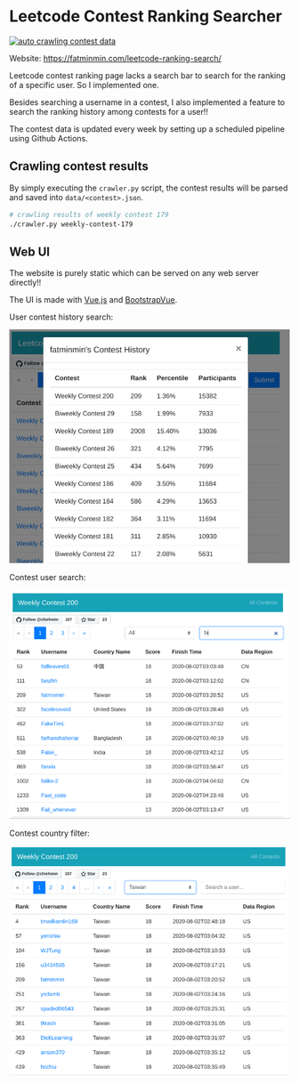 # Leetcode Contest Ranking Searcher

[![auto crawling contest data](https://github.com/chiehmin/leetcode-ranking-search/workflows/auto%20crawling%20contest%20data/badge.svg)](https://github.com/chiehmin/leetcode-ranking-search/actions)

Website: https://fatminmin.com/leetcode-ranking-search/

Leetcode contest ranking page lacks a search bar to search for the ranking of a specific user. So I implemented one.

Besides searching a username in a contest, I also implemented a feature to search the ranking history among contests for a user!!

The contest data is updated every week by setting up a scheduled pipeline using Github Actions.

## Crawling contest results

By simply executing the `crawler.py` script, the contest results will be parsed and saved into `data/<contest>.json`.

```sh
# crawling results of weekly contest 179
./crawler.py weekly-contest-179
```

## Web UI

The website is purely static which can be served on any web server directly!!

The UI is made with [Vue.js](https://vuejs.org/) and [BootstrapVue](https://bootstrap-vue.js.org/).

User contest history search:

![user_contest_history](images/user_contest_history.png)

Contest user search:

![user_search](images/user_search.png)

Contest country filter:

![country_filter](images/country_filter.png)
